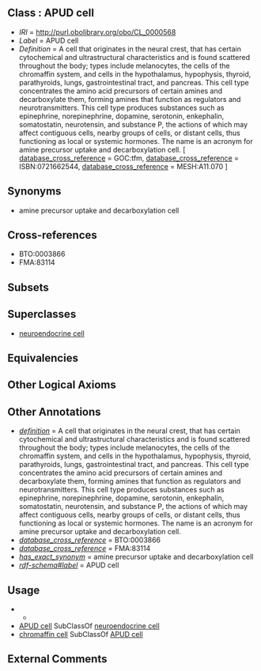 
## Class : APUD cell

 * *IRI* = http://purl.obolibrary.org/obo/CL_0000568
 * *Label* = APUD cell
 * *Definition* = A cell that originates in the neural crest, that has certain cytochemical and ultrastructural characteristics and is found scattered throughout the body; types include melanocytes, the cells of the chromaffin system, and cells in the hypothalamus, hypophysis, thyroid, parathyroids, lungs, gastrointestinal tract, and pancreas. This cell type concentrates the amino acid precursors of certain amines and decarboxylate them, forming amines that function as regulators and neurotransmitters. This cell type produces substances such as epinephrine, norepinephrine, dopamine, serotonin, enkephalin, somatostatin, neurotensin, and substance P, the actions of which may affect contiguous cells, nearby groups of cells, or distant cells, thus functioning as local or systemic hormones. The name is an acronym for amine precursor uptake and decarboxylation cell. [ [database_cross_reference](../../ef/oboInOwl#hasDbXref.md) = GOC:tfm, [database_cross_reference](../../ef/oboInOwl#hasDbXref.md) = ISBN:0721662544, [database_cross_reference](../../ef/oboInOwl#hasDbXref.md) = MESH:A11.070 ]

## Synonyms

 * amine precursor uptake and decarboxylation cell

## Cross-references

 * BTO:0003866
 * FMA:83114

## Subsets


## Superclasses

 * [neuroendocrine cell](../../CL/65/CL_0000165.md)

## Equivalencies


## Other Logical Axioms


## Other Annotations

 * *[definition](../../IAO/15/IAO_0000115.md)* = A cell that originates in the neural crest, that has certain cytochemical and ultrastructural characteristics and is found scattered throughout the body; types include melanocytes, the cells of the chromaffin system, and cells in the hypothalamus, hypophysis, thyroid, parathyroids, lungs, gastrointestinal tract, and pancreas. This cell type concentrates the amino acid precursors of certain amines and decarboxylate them, forming amines that function as regulators and neurotransmitters. This cell type produces substances such as epinephrine, norepinephrine, dopamine, serotonin, enkephalin, somatostatin, neurotensin, and substance P, the actions of which may affect contiguous cells, nearby groups of cells, or distant cells, thus functioning as local or systemic hormones. The name is an acronym for amine precursor uptake and decarboxylation cell.
 * *[database_cross_reference](../../ef/oboInOwl#hasDbXref.md)* = BTO:0003866
 * *[database_cross_reference](../../ef/oboInOwl#hasDbXref.md)* = FMA:83114
 * *[has_exact_synonym](../../ym/oboInOwl#hasExactSynonym.md)* = amine precursor uptake and decarboxylation cell
 * *[rdf-schema#label](../../el/rdf-schema#label.md)* = APUD cell

## Usage

 * -
 * [APUD cell](../../CL/68/CL_0000568.md) SubClassOf [neuroendocrine cell](../../CL/65/CL_0000165.md)
 * [chromaffin cell](../../CL/66/CL_0000166.md) SubClassOf [APUD cell](../../CL/68/CL_0000568.md)

## External Comments

